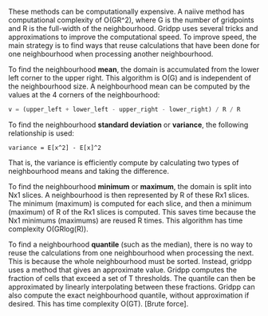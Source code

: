 These methods can be computationally expensive. A naiive method has  computational complexity of O(GR^2), where G is the number of gridpoints and R is the full-width of the neighbourhood. Gridpp uses several tricks and approximations to improve the computational speed. To improve speed, the main strategy is to find ways that reuse calculations that have been done for one neighbourhood when processing another neighbourhood.

To find the neighbourhood **mean**, the domain is accumulated from the lower left corner to the upper right. This algorithm is O(G) and is independent of the neighbourhood size. A neighbourhood mean can be computed by the values at the 4 corners of the neighbourhood:
```python
v = (upper_left + lower_left - upper_right - lower_right) / R / R
```

To find the neighbourhood **standard deviation** or **variance**, the following relationship is used:
```
variance = E[x^2] - E[x]^2
```
That is, the variance is efficiently compute by calculating two types of neighbourhood means and taking the difference.

To find the neighbourhood **minimum** or **maximum**, the domain is split into Nx1 slices. A neighbourhood is then represented by R of these Rx1 slices. The minimum (maximum) is computed for each slice, and then a minimum (maximum) of R of the Rx1 slices is computed. This saves time because the Nx1 minimums (maximums) are reused R times. This algorithm has time complexity O(GRlog(R)).

To find a neighbourhood **quantile** (such as the median), there is no way to reuse the calculations from one neighbourhood when processing the next. This is because the whole neighbourhood must be sorted. Instead, gridpp uses a method that gives an approximate value. Gridpp computes the fraction of cells that exceed a set of T thresholds. The quantile can then be approximated by linearly interpolating between these fractions. Gridpp can also compute the exact neighbourhood quantile, without approximation if desired. This has time complexity O(GT). [Brute force].

